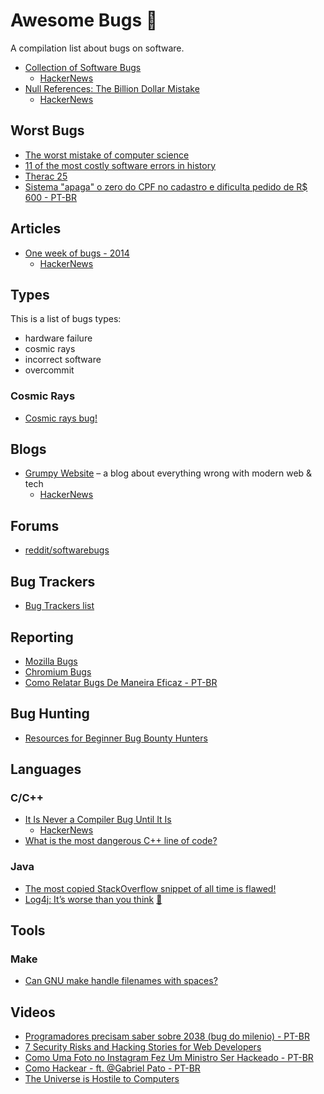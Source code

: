 # Awesome Bugs 🐛

A compilation list about bugs on software.

- [Collection of Software Bugs](https://www5.in.tum.de/~huckle/bugse.html)
  - [HackerNews](https://news.ycombinator.com/item?id=21701017)
- [Null References: The Billion Dollar Mistake](https://www.infoq.com/presentations/Null-References-The-Billion-Dollar-Mistake-Tony-Hoare)
  - [HackerNews](https://news.ycombinator.com/item?id=22019627)

## Worst Bugs

- [The worst mistake of computer science](https://www.lucidchart.com/techblog/2015/08/31/the-worst-mistake-of-computer-science/)
- [11 of the most costly software errors in history](https://raygun.com/blog/costly-software-errors-history)
- [Therac 25](https://hackaday.com/2015/10/26/killed-by-a-machine-the-therac-25/)
- [Sistema "apaga" o zero do CPF no cadastro e dificulta pedido de R$ 600 - PT-BR](https://economia.uol.com.br/noticias/redacao/2020/04/27/auxilio-r-600-zero-cpf-some-confirmacao-do-pedido.htm)

## Articles

- [One week of bugs - 2014](https://danluu.com/everything-is-broken/)
  - [HackerNews](https://news.ycombinator.com/item?id=28329906)

## Types

This is a list of bugs types:

- hardware failure
- cosmic rays
- incorrect software
- overcommit

### Cosmic Rays

- [Cosmic rays bug!](https://twitter.com/andy_kelley/status/1411597889621561346)

## Blogs

- [Grumpy Website](https://grumpy.website) – a blog about everything wrong with modern web & tech
  - [HackerNews](https://news.ycombinator.com/item?id=21878292)

## Forums

- [reddit/softwarebugs](https://www.reddit.com/r/softwarebugs)

## Bug Trackers

- [Bug Trackers list](https://geteasyqa.com/blog/best-bug-tracking-software/)

## Reporting

- [Mozilla Bugs](https://bugzilla.mozilla.org/)
- [Chromium Bugs](https://www.chromium.org/for-testers/bug-reporting-guidelines)
- [Como Relatar Bugs De Maneira Eficaz - PT-BR](https://www.chiark.greenend.org.uk/~sgtatham/bugs-br.html)

## Bug Hunting

- [Resources for Beginner Bug Bounty Hunters](https://github.com/nahamsec/Resources-for-Beginner-Bug-Bounty-Hunters)

## Languages

### C/C++

- [It Is Never a Compiler Bug Until It Is](http://r6.ca/blog/20200929T023701Z.html)
    - [HackerNews](https://news.ycombinator.com/item?id=24636326)
- [What is the most dangerous C++ line of code?](https://www.quora.com/What-is-the-most-dangerous-C-line-of-code)

### Java

- [The most copied StackOverflow snippet of all time is flawed!](https://programming.guide/worlds-most-copied-so-snippet.html)
- [Log4j: It’s worse than you think](https://www.praetorian.com/blog/log4j-its-worse-than-you-think/) [🐾](https://github.com/NCSC-NL/log4shell)

## Tools

### Make

- [Can GNU make handle filenames with spaces?](https://stackoverflow.com/questions/9838384/can-gnu-make-handle-filenames-with-spaces)

## Videos

- [Programadores precisam saber sobre 2038 (bug do milenio) - PT-BR](https://www.youtube.com/watch?v=uAwOTlYA4IM)
- [7 Security Risks and Hacking Stories for Web Developers](https://www.youtube.com/watch?v=4YOpILi9Oxs)
- [Como Uma Foto no Instagram Fez Um Ministro Ser Hackeado - PT-BR](https://www.youtube.com/watch?v=VE7iDdGdDtM)
- [Como Hackear - ft. @Gabriel Pato - PT-BR](https://www.youtube.com/watch?v=vwoqx_JqOWI)
- [The Universe is Hostile to Computers](https://www.youtube.com/watch?v=AaZ_RSt0KP8)

